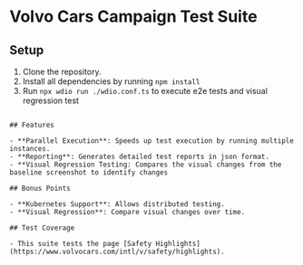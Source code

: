 # Volvo Cars Campaign Test Suite

## Setup

1. Clone the repository.
2. Install all dependencies by running `npm install`
3. Run `npx wdio run ./wdio.conf.ts` to execute e2e tests and visual regression test

```

## Features

- **Parallel Execution**: Speeds up test execution by running multiple instances.
- **Reporting**: Generates detailed test reports in json format.
- **Visual Regression Testing: Compares the visual changes from the baseline screenshot to identify changes

## Bonus Points

- **Kubernetes Support**: Allows distributed testing.
- **Visual Regression**: Compare visual changes over time.

## Test Coverage

- This suite tests the page [Safety Highlights](https://www.volvocars.com/intl/v/safety/highlights).
```
